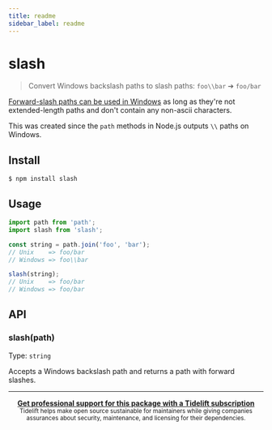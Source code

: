 ```yaml
---
title: readme
sidebar_label: readme
---
```

# slash

> Convert Windows backslash paths to slash paths: `foo\\bar` ➔ `foo/bar`

[Forward-slash paths can be used in Windows](http://superuser.com/a/176395/6877) as long as they're not extended-length paths and don't contain any non-ascii characters.

This was created since the `path` methods in Node.js outputs `\\` paths on Windows.

## Install

```
$ npm install slash
```

## Usage

```js
import path from 'path';
import slash from 'slash';

const string = path.join('foo', 'bar');
// Unix    => foo/bar
// Windows => foo\\bar

slash(string);
// Unix    => foo/bar
// Windows => foo/bar
```

## API

### slash(path)

Type: `string`

Accepts a Windows backslash path and returns a path with forward slashes.

---

<div align="center">
	<b>
		<a href="https://tidelift.com/subscription/pkg/npm-slash?utm_source=npm-slash&utm_medium=referral&utm_campaign=readme">Get professional support for this package with a Tidelift subscription</a>
	</b>
	<br>
	<sub>
		Tidelift helps make open source sustainable for maintainers while giving companies<br>assurances about security, maintenance, and licensing for their dependencies.
	</sub>
</div>

